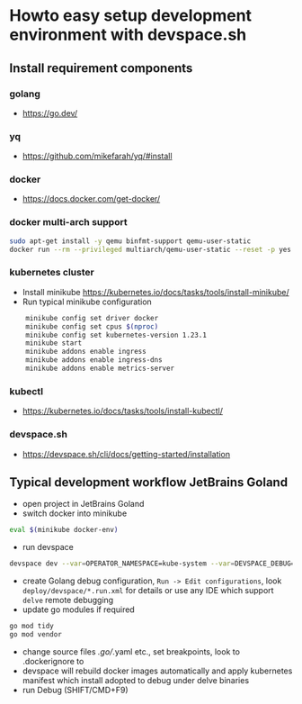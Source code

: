 # Howto easy setup development environment with devspace.sh

## Install requirement components
### golang
- https://go.dev/
### yq
- https://github.com/mikefarah/yq/#install
### docker
- https://docs.docker.com/get-docker/
### docker multi-arch support
```bash
sudo apt-get install -y qemu binfmt-support qemu-user-static
docker run --rm --privileged multiarch/qemu-user-static --reset -p yes
```
### kubernetes cluster
- Install minikube https://kubernetes.io/docs/tasks/tools/install-minikube/
- Run typical minikube configuration
```bash
    minikube config set driver docker
    minikube config set cpus $(nproc)
    minikube config set kubernetes-version 1.23.1
    minikube start
    minikube addons enable ingress
    minikube addons enable ingress-dns
    minikube addons enable metrics-server
```
### kubectl
- https://kubernetes.io/docs/tasks/tools/install-kubectl/
### devspace.sh
- https://devspace.sh/cli/docs/getting-started/installation


## Typical development workflow JetBrains Goland
- open project in JetBrains Goland
- switch docker into minikube
```bash
eval $(minikube docker-env)
```
- run devspace
```bash
devspace dev --var=OPERATOR_NAMESPACE=kube-system --var=DEVSPACE_DEBUG=delve
```
- create Golang debug configuration, `Run -> Edit configurations`, look `deploy/devspace/*.run.xml` for details or use any IDE which support `delve` remote debugging 
- update go modules if required
```bash
go mod tidy
go mod vendor
```
- change source files *.go/*.yaml etc., set breakpoints, look to .dockerignore to
- devspace will rebuild docker images automatically and apply kubernetes manifest which install adopted to debug under delve binaries
- run Debug (SHIFT/CMD+F9) 
